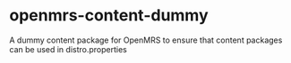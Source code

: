 # openmrs-content-dummy

A dummy content package for OpenMRS to ensure that content packages can be used in distro.properties
